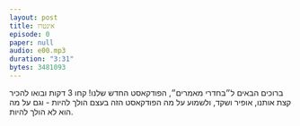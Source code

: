 ```yaml
--- 
layout: post
title: אינטרו
episode: 0
paper: null
audio: e00.mp3
duration: "3:31"
bytes: 3481093
--- 
```


ברוכים הבאים ל״בחדרי מאמרים״, הפודקאסט החדש שלנו! קחו 3 דקות ובואו להכיר קצת אותנו, אופיר ושקד, ולשמוע על מה הפודקאסט הזה בעצם הולך להיות - וגם על מה הוא לא הולך להיות.